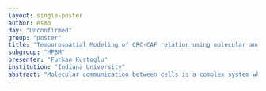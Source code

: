 ```yaml
---
layout: single-poster
author: esmb
day: "Unconfirmed"
group: "poster"
title: "Temporospatial Modeling of CRC-CAF relation using molecular and tissue level"
subgroup: "MFBM"
presenter: "Furkan Kurtoglu"
institution: "Indiana University"
abstract: "Molecular communication between cells is a complex system when we think that the system consists of intelligent agents and microenvironment. In our project, we aimed to computationally model molecular communication between Colorectal Cancer Cells (CRCs) and Cancer-Associated Fibroblasts (CAFs) using a multi-scale agent-based modeling approach. To create this model, each cell is assumed as an agent that can change their behavior according to the microenvironment. We are using 3-D physics-based intelligent system simulator software that is called PhysiCell. While each cell is an off-lattice centered agent, the microenvironment is designed as a structured Cartesian grid. Microenvironment stores a number of external metabolites that cells can uptake from it or secrete to it with specific transfer reactions. Each cell has custom cell data that corresponds to some phenotypic attributes such as cell cycle, death, pressure. This data-structure also can be used for intracellular metabolite concentrations. Intracellular chemical reactions are modeled as ODEs that are represented as Systems Biology Markup Language (SBML). The ODE model includes a pseudo-metabolite that is called 'Energy'. This chemical is a bridge between intracellular-level and tissue-level with determining cellular cycle rate and death rate. The cross-platform 'Lib-roadrunner' is used to solve SBML models in one molecular time step. Integrating SBML to multi-scale models required to solve some design problems, such as, integration of uptake rates or defining transportable species. In addition, SBML parameters is stored as PhysiCell variable therefore each cell can have unique kinetic parameters which yields heterogeneity in the tumor. As the main goal, integrating molecular simulations with each agent might help us to understand cellular behaviors in complex systems."
---
```

